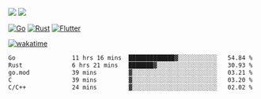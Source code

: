[![](https://img.shields.io/badge/Windows_11-Pro-292e33?style=flat-square&logo=windows&logoColor=ffffff)](https://www.microsoft.com/en-us/windows/)
[![](https://img.shields.io/badge/macOS-Sonoma-292e33?style=flat-square&logo=apple&logoColor=ffffff)](https://www.apple.com/macbook-pro/) 

[![Go](https://img.shields.io/badge/-Go-DEA584?style=flat&logo=go&logoColor=000000)](https://golang.org/)
[![Rust](https://img.shields.io/badge/-Rust-DEA584?style=flat&logo=rust&logoColor=000000)](https://www.rust-lang.org)
[![Flutter](https://img.shields.io/badge/-Flutter-DEA584?style=flat&logo=flutter&logoColor=000000)](https://flutter.dev/)

[![wakatime](https://wakatime.com/badge/user/9bb0c784-91ca-4b5c-8e9c-b13ece0f7b09.svg)](https://wakatime.com/@9bb0c784-91ca-4b5c-8e9c-b13ece0f7b09)


<!--START_SECTION:waka-->

```txt
Go                11 hrs 16 mins  █████████████▓░░░░░░░░░░░   54.84 %
Rust              6 hrs 21 mins   ███████▓░░░░░░░░░░░░░░░░░   30.93 %
go.mod            39 mins         ▓░░░░░░░░░░░░░░░░░░░░░░░░   03.21 %
C                 39 mins         ▓░░░░░░░░░░░░░░░░░░░░░░░░   03.20 %
C/C++             24 mins         ▓░░░░░░░░░░░░░░░░░░░░░░░░   02.02 %
```

<!--END_SECTION:waka-->
